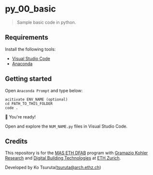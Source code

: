 # py_00_basic

> Sample basic code in python.

## Requirements

Install the following tools:

- [Visual Studio Code](https://code.visualstudio.com/)
- [Anaconda](https://www.anaconda.com/products/individual)

## Getting started

Open `Anaconda Prompt` and type below:

    acitivate ENV_NAME (optional)
    cd PATH_TO_THIS_FOLDER
    code .


🚀 You're ready! 

Open and explore the `NUM_NAME.py` files in Visual Studio Code.


## Credits

This repository is for the [MAS ETH DFAB](https://www.masdfab.com/) program with [Gramazio Kohler Research](https://gramaziokohler.arch.ethz.ch/) and [Digital Building Technologies](https://dbt.arch.ethz.ch/) at [ETH Zurich](https://ethz.ch/en.html).

Developed by Ko Tsuruta(<tsuruta@arch.ethz.ch>)
